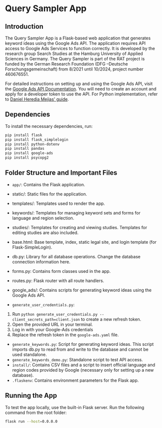 ﻿# Query Sampler App

## Introduction

The Query Sampler App is a Flask-based web application that generates keyword ideas using the Google Ads API. The application requires API access to Google Ads Services to function correctly. It is developed by the research group Search Studies at the Hamburg University of Applied Sciences in Germany. The Query Sampler is part of the RAT project is funded by the German Research Foundation (DFG –Deutsche Forschungsgemeinschaft) from 8/2021 until 10/2024, project number 460676551.

For detailed instructions on setting up and using the Google Ads API, visit the [Google Ads API Documentation](https://developers.google.com/google-ads/api/docs/start?hl=en). You will need to create an account and apply for a developer token to use the API. For Python implementation, refer to [Daniel Heredia Mejias' guide](https://www.danielherediamejias.com/python-keyword-planner-google-ads-api/).

## Dependencies

To install the necessary dependencies, run:

```bash
pip install flask
pip install flask_simplelogin
pip install python-dotenv
pip install pandas
pip install google-ads
pip install psycopg2
```

## Folder Structure and Important Files
- `app/`: Contains the Flask application.

- static/: Static files for the application.
- templates/: Templates used to render the app.
- keywords/: Templates for managing keyword sets and forms for language and region selection.
- studies/: Templates for creating and viewing studies. Templates for editing studies are also included.
- base.html: Base template, index, static legal site, and login template (for Flask-SimpleLogin).
- db.py: Library for all database operations. Change the database connection information here.
- forms.py: Contains form classes used in the app.
- routes.py: Flask router with all route handlers.
- google_ads/: Contains scripts for generating keyword ideas using the Google Ads API.

- `generate_user_credentials.py`:
1. Run `python generate_user_credentials.py --client_secrets_path=client.json` to create a new refresh token.
2. Open the provided URL in your terminal.
3. Log in with your Google-Ads credentials
4. Replace the refresh token in the `google-ads.yaml` file.

- `generate_keywords.py`: Script for generating keyword ideas. This script imports db.py to read from and write to the database and cannot be used standalone.
- `generate_keywords_demo.py`: Standalone script to test API access.
- `install/`: Contains CSV files and a script to insert official language and region codes provided by Google (necessary only for setting up a new database).
- `.flaskenv`: Contains environment parameters for the Flask app.

## Running the App
To test the app locally, use the built-in Flask server. Run the following command from the root folder:

```bash
flask run --host=0.0.0.0
```
